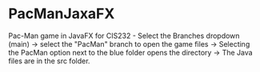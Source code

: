 # PacManJaxaFX
Pac-Man game in JavaFX for CIS232 - Select the Branches dropdown (main) -> select the "PacMan" branch to open the game files -> Selecting the PacMan option next to the blue folder opens the directory -> The Java files are in the src folder. 
